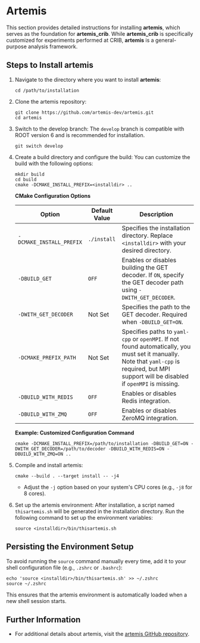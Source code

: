 # Artemis

This section provides detailed instructions for installing **artemis**, which serves as the foundation for **artemis_crib**.
While **artemis_crib** is specifically customized for experiments performed at CRIB, **artemis** is a general-purpose analysis framework.

## Steps to Install artemis

1. Navigate to the directory where you want to install **artemis**:

   ```shell
   cd /path/to/installation
   ```

2. Clone the artemis repository:

   ```shell
   git clone https://github.com/artemis-dev/artemis.git
   cd artemis
   ```

3. Switch to the develop branch:
   The `develop` branch is compatible with ROOT version 6 and is recommended for installation.

   ```shell
   git switch develop
   ```

4. Create a build directory and configure the build:
   You can customize the build with the following options:

   ```shell
   mkdir build
   cd build
   cmake -DCMAKE_INSTALL_PREFIX=<installdir> ..
   ```

   **CMake Configuration Options**

   | Option                   | Default Value | Description                                                                                                                                                                                   |
   | ------------------------ | ------------- | --------------------------------------------------------------------------------------------------------------------------------------------------------------------------------------------- |
   | `-DCMAKE_INSTALL_PREFIX` | `./install`   | Specifies the installation directory. Replace `<installdir>` with your desired directory.                                                                                                     |
   | `-DBUILD_GET`            | `OFF`         | Enables or disables building the GET decoder. If `ON`, specify the GET decoder path using `-DWITH_GET_DECODER`.                                                                               |
   | `-DWITH_GET_DECODER`     | Not Set       | Specifies the path to the GET decoder. Required when `-DBUILD_GET=ON`.                                                                                                                        |
   | `-DCMAKE_PREFIX_PATH`    | Not Set       | Specifies paths to `yaml-cpp` or `openMPI`. If not found automatically, you must set it manually. Note that `yaml-cpp` is required, but MPI support will be disabled if `openMPI` is missing. |
   | `-DBUILD_WITH_REDIS`     | `OFF`         | Enables or disables Redis integration.                                                                                                                                                        |
   | `-DBUILD_WITH_ZMQ`       | `OFF`         | Enables or disables ZeroMQ integration.                                                                                                                                                       |

   **Example: Customized Configuration Command**

   ```shell
   cmake -DCMAKE_INSTALL_PREFIX=/path/to/installation -DBUILD_GET=ON -DWITH_GET_DECODER=/path/to/decoder -DBUILD_WITH_REDIS=ON -DBUILD_WITH_ZMQ=ON ..
   ```

5. Compile and install artemis:

   ```shell
   cmake --build . --target install -- -j4
   ```

   - Adjust the `-j` option based on your system's CPU cores (e.g., `-j8` for 8 cores).

6. Set up the artemis environment:
   After installation, a script named `thisartemis.sh` will be generated in the installation directory. Run the following command to set up the environment variables:

   ```shell
   source <installdir>/bin/thisartemis.sh
   ```

## Persisting the Environment Setup

To avoid running the `source` command manually every time, add it to your shell configuration file (e.g., `.zshrc` or `.bashrc`):

```shell
echo 'source <installdir>/bin/thisartemis.sh' >> ~/.zshrc
source ~/.zshrc
```

This ensures that the artemis environment is automatically loaded when a new shell session starts.

## Further Information

- For additional details about artemis, visit the [artemis GitHub repository](https://github.com/artemis-dev/artemis/tree/develop).
